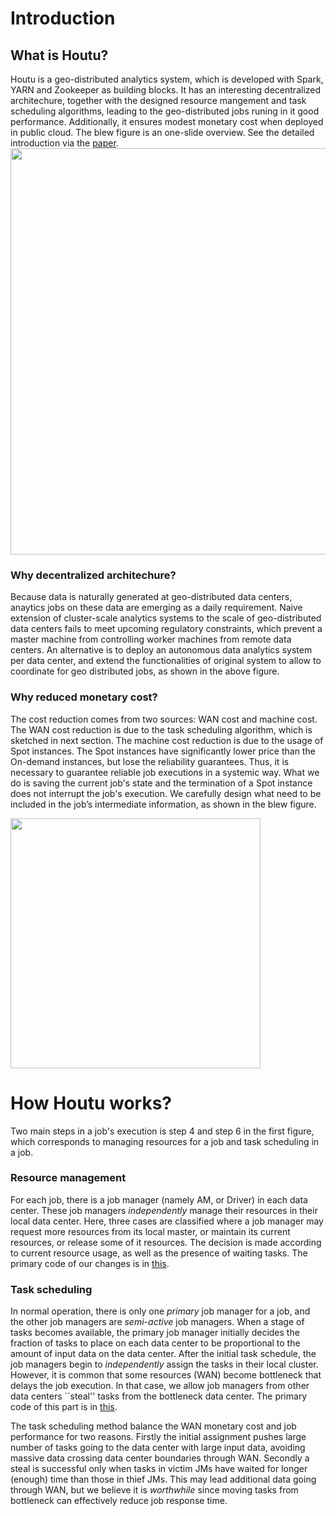 Introduction
===
What is Houtu?
--- 
Houtu is a geo-distributed analytics system, which is developed with Spark, YARN and Zookeeper as building blocks. It has an interesting decentralized architechure, together with the designed resource mangement and task scheduling algorithms, leading to the geo-distributed jobs runing in it good performance. Additionally, it ensures modest monetary cost when deployed in public cloud. The blew figure is an one-slide overview. See the detailed introduction via the [paper](https://github.com/DislabNJU/Houtu/blob/branch-0.2/Houtu-tech-report.pdf).
<img width="650" src="https://github.com/DislabNJU/Houtu/blob/branch-0.2/architecure.PNG"/>
### Why decentralized architechure?
Because data is naturally generated at geo-distributed data centers, anaytics jobs on these data are emerging as a daily requirement. Naive extension of cluster-scale analytics systems to the scale of geo-distributed data centers fails to meet upcoming regulatory constraints, which prevent a master machine from controlling worker machines from remote data centers. An alternative is to deploy an autonomous data analytics system per data center, and extend the functionalities of original system to allow to coordinate for geo distributed jobs, as shown in the above figure.
### Why reduced monetary cost?
The cost reduction comes from two sources: WAN cost and machine cost. The WAN cost reduction is due to the task scheduling algorithm, which is sketched in next section. The machine cost reduction is due to the usage of Spot instances. The Spot instances have significantly lower price than the On-demand instances, but lose the reliability guarantees. Thus, it is necessary to guarantee reliable job executions in a systemic way. What we do is saving the current job's state and the termination of a Spot instance does not interrupt the job's execution. We carefully design what need to be included in the job’s intermediate information, as shown in the blew figure.

<img width="400" src="https://github.com/DislabNJU/Houtu/blob/branch-0.2/job-log-topo.PNG"/>

How Houtu works?
=== 
Two main steps in a job's execution is step 4 and step 6 in the first figure, which corresponds to managing resources for a job and task scheduling in a job. 

### Resource management
For each job, there is a job manager (namely AM, or Driver) in each data center. These job managers <i>independently</i> manage their resources in their local data center. Here, three cases are classified where a job manager may request more resources from its local master, or maintain its current resources, or release some of it resources. The decision is made according to current resource usage, as well as the presence of waiting tasks. The primary code of our changes is in [this](https://github.com/DislabNJU/Spark/blob/branch-2.0/core/src/main/scala/org/apache/spark/ExecutorAllocationManager.scala).

### Task scheduling
In normal operation, there is only one <i>primary</i> job manager for a job, and the other job managers are <i>semi-active</i> job managers. When a stage of tasks becomes available, the primary job manager initially decides the fraction of tasks to place on each data center to be proportional to the amount of input data on the data center. After the initial task schedule, the job managers begin to  <i>independently</i> assign the tasks in their local cluster. However, it is common that some resources (WAN) become bottleneck that delays the job execution. In that case, we allow job managers from other data centers ``steal'' tasks from the bottleneck data center. The primary code of this part is in [this](https://github.com/DislabNJU/Houtu/blob/branch-0.2/core/src/main/scala/org/apache/spark/scheduler/DAGScheduler.scala).

The task scheduling method balance the WAN monetary cost and job performance for two reasons. Firstly the initial assignment pushes large number of tasks going to the data center with large input data, avoiding massive data crossing data center boundaries through WAN. Secondly a steal is successful only when tasks in victim JMs have waited for longer (enough) time than those in thief JMs. This may lead additional data going through WAN, but we believe it is <i>worthwhile</i> since moving tasks from bottleneck can effectively reduce job response time.
